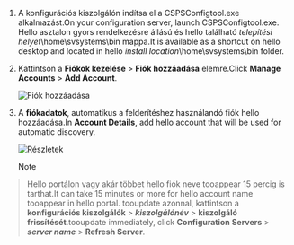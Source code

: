 1. <span data-ttu-id="b6401-101">A konfigurációs kiszolgálón indítsa el a CSPSConfigtool.exe alkalmazást.</span><span class="sxs-lookup"><span data-stu-id="b6401-101">On your configuration server, launch CSPSConfigtool.exe.</span></span> <span data-ttu-id="b6401-102">Hello asztalon gyors rendelkezésre állású és hello található *telepítési helyet*\home\svsystems\bin mappa.</span><span class="sxs-lookup"><span data-stu-id="b6401-102">It is available as a shortcut on hello desktop and located in hello *install location*\home\svsystems\bin folder.</span></span>
2. <span data-ttu-id="b6401-103">Kattintson a **Fiókok kezelése** > **Fiók hozzáadása** elemre.</span><span class="sxs-lookup"><span data-stu-id="b6401-103">Click **Manage Accounts** > **Add Account**.</span></span>

    ![Fiók hozzáadása](./media/site-recovery-add-vcenter-account/credentials1.png)
3. <span data-ttu-id="b6401-105">A **fiókadatok**, automatikus a felderítéshez használandó fiók hello hozzáadása.</span><span class="sxs-lookup"><span data-stu-id="b6401-105">In **Account Details**, add hello account that will be used for automatic discovery.</span></span>

    ![Részletek](./media/site-recovery-add-vcenter-account/credentials2.png)

    > [!Note]
  > <span data-ttu-id="b6401-107">Hello portálon vagy akár többet hello fiók neve tooappear 15 percig is tarthat.</span><span class="sxs-lookup"><span data-stu-id="b6401-107">It can take 15 minutes or more for hello account name tooappear in hello portal.</span></span> <span data-ttu-id="b6401-108">tooupdate azonnal, kattintson a **konfigurációs kiszolgálók** > ***kiszolgálónév*** > **kiszolgáló frissítését**.</span><span class="sxs-lookup"><span data-stu-id="b6401-108">tooupdate immediately, click **Configuration Servers** > ***server name*** > **Refresh Server**.</span></span>
